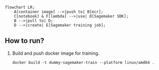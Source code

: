 ```mermaid
flowchart LR;
    A[container image] -->|push to| B[ecr];
    C[notebook] & F[lambda] -->|use| D[Sagemaker SDK];
    B -->|pull to| D;
    D -->|create| E[Sagemaker training job];
```

## How to run?
1. Build and push docker image for training.
    ```
    docker build -t dummy-sagemaker-train --platform linux/amd64 .
    ```
